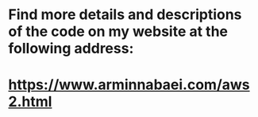 # Find more details and descriptions of the code on my website at the following address:
# https://www.arminnabaei.com/aws2.html
